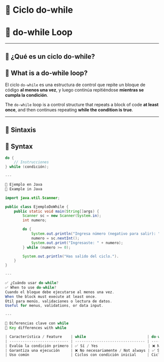 # 🔁 Ciclo do-while  
# 🔁 do-while Loop

---

## 🧠 ¿Qué es un ciclo do-while?  
## 🧠 What is a do-while loop?

El ciclo `do-while` es una estructura de control que repite un bloque de código **al menos una vez**, y luego continúa repitiéndose **mientras se cumpla la condición**.

The `do-while` loop is a control structure that repeats a block of code **at least once**, and then continues repeating **while the condition is true**.

---

## 🧪 Sintaxis  
## 🧪 Syntax

```java
do {
    // Instrucciones
} while (condición);

---

🧍 Ejemplo en Java
🧍 Example in Java

import java.util.Scanner;

public class EjemploDoWhile {
    public static void main(String[]args) {
        Scanner sc = new Scanner(System.in);
        int numero;

        do {
            System.out.println("Ingresa número (negativo para salir): ");
            numero = sc.nextInt();
            System.out.print("Ingresaste: " + numero);
        } while (numero >= 0);

        System.out.println("Has salido del ciclo.").
    }
}

---

✅ ¿Cuándo usar do-while?
✅ When to use do-while?
Cuando el bloque debe ejecutarse al menos una vez.
When the block must execute at least once.
Útil para menús, validaciones o lectura de datos.
Useful for menus, validations, or data input.

---

🧠 Diferencias clave con while
🧠 Key differences with while

| Característica / Feature    | while                            | do-while                      |
| --------------------------- | -------------------------------- | ----------------------------- |
| Evalúa la condición primero | ✅ Sí / Yes                       | ❌ No                          |
| Garantiza una ejecución     | ❌ No necesariamente / Not always | ✅ Sí / Yes                    |
| Uso común                   | Ciclos con condición inicial     | Ciclos con acción garantizada |
